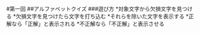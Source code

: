 #第一回
##アルファベットクイズ
###遊び方
*対象文字から欠損文字を見つける
*欠損文字を見つけたら文字を打ち込む
*それらを除いた文字を表示する
*正解なら「正解」と表示される
*不正解なら「不正解」と表示させる